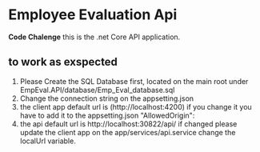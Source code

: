 # Employee Evaluation Api
**Code Chalenge**
this is the .net Core API application.

## to work as exspected

1. Please Create the SQL Database first, located on the main root under EmpEval.API/database/Emp_Eval_database.sql
2. Change the connection string on the appsetting.json
3. the client app default url is (http://localhost:4200) if you change it you have to add it to the appsetting.json "AllowedOrigin":
4. the api default url is http://localhost:30822/api/ if changed please update the client app on the app/services/api.service change the localUrl variable.



